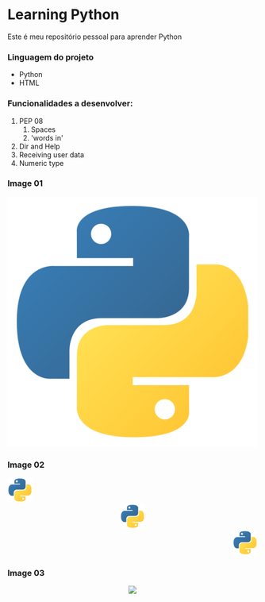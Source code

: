 # Learning Python
Este é meu repositório pessoal para aprender Python

### Linguagem do projeto

* Python
* HTML

### Funcionalidades a desenvolver:

1. PEP 08
    1. Spaces
    2. 'words in'
2. Dir and Help
3. Receiving user data
4. Numeric type

### Image 01

![Logo do Python](src/assets/to_readme/python.png)

### Image 02

<div align="left">
<img src="src/assets/to_readme/python.png" width="50px"/>
</div>

<div align="center">
<img src="src/assets/to_readme/python.png" width="50px"/>
</div>

<div align="right">
<img src="src/assets/to_readme/python.png" width="50px"/>
</div>

### Image 03

<div align="center">
<img src="https://img2.gratispng.com/20180806/fv/kisspng-python-scalable-vector-graphics-logo-javascript-cl-coderpete-game-development-5b6819307ca155.2506144815335488485105.jpg" width="200px" />
</div>

